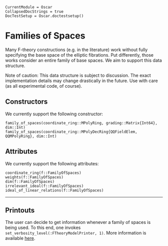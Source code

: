```@meta
CurrentModule = Oscar
CollapsedDocStrings = true
DocTestSetup = Oscar.doctestsetup()
```

# Families of Spaces

Many F-theory constructions (e.g. in the literature) work without fully specifying
the base space of the elliptic fibrations. Put differently, those works consider
an entire family of base spaces. We aim to support this data structure.

Note of caution: This data structure is subject to discussion. The exact implementation
details may change drastically in the future. Use with care (as all experimental
code, of course).


## Constructors

We currently support the following constructor:
```@docs
family_of_spaces(coordinate_ring::MPolyRing, grading::Matrix{Int64}, dim::Int)
family_of_spaces(coordinate_ring::MPolyDecRing{QQFieldElem, QQMPolyRing}, dim::Int) 
```

## Attributes

We currently support the following attributes:
```@docs
coordinate_ring(f::FamilyOfSpaces)
weights(f::FamilyOfSpaces)
dim(f::FamilyOfSpaces)
irrelevant_ideal(f::FamilyOfSpaces)
ideal_of_linear_relations(f::FamilyOfSpaces)
```

---

## Printouts

The user can decide to get information whenever a family of spaces is being used.
To this end, one invokes `set_verbosity_level(:FTheoryModelPrinter, 1)`.
More information is available [here](http://www.thofma.com/Hecke.jl/dev/features/macros/).
